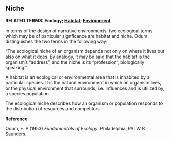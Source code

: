 ## Niche

**RELATED TERMS: Ecology; [Habitat](https://github.com/narrative-environments/CourseCompendium/blob/main/Niche.md); [Environment](https://github.com/narrative-environments/CourseCompendium/blob/main/Environment.md)**

In terms of the design of narrative environments, two ecological terms which may be of particular signficance are habitat and niche. Odum distinguishes the two terms in the following way: 

“The ecological niche of an organism depends not only on where it lives but also on what it does. By analogy, it may be said that the habitat is the organism’s “address”, and the niche is its “profession”, biologically speaking.”

A habitat is an ecological or environmental area that is inhabited by a particular species. It is the natural environment in which an organism lives, or the physical environment that surrounds, i.e. influences and is utilized by, a species population.

The ecological niche describes how an organism or population responds to the distribution of resources and competitors.

**Reference**

Odum, E. P (1953) _Fundamentals of Ecology_. Philadelphia, PA: W B Saunders.

